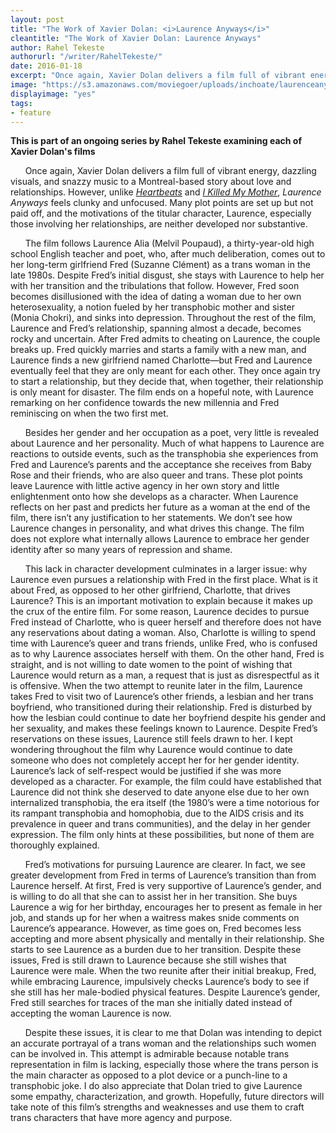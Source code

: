 ```yaml
---
layout: post
title: "The Work of Xavier Dolan: <i>Laurence Anyways</i>"
cleantitle: "The Work of Xavier Dolan: Laurence Anyways"
author: Rahel Tekeste
authorurl: "/writer/RahelTekeste/"
date: 2016-01-18
excerpt: "Once again, Xavier Dolan delivers a film full of vibrant energy, dazzling visuals, and snazzy music to a Montreal-based story about love and relationships. However, unlike Heartbeats and I Killed My Mother, Laurence Anyways feels clunky and unfocused."
image: "https://s3.amazonaws.com/moviegoer/uploads/inchoate/laurenceanyways.jpg"
displayimage: "yes"
tags: 
- feature
---
```

**This is part of an ongoing series by Rahel Tekeste examining each of Xavier Dolan's films**

&nbsp;&nbsp;&nbsp;&nbsp;&nbsp;&nbsp;Once again, Xavier Dolan delivers a film full of vibrant energy, dazzling visuals, and snazzy music to a Montreal-based story about love and relationships. However, unlike [*Heartbeats*](/2015/12/08/heartbeats.html) and [*I Killed My Mother*](/2015/11/30/ikilledmymother.html), *Laurence Anyways* feels clunky and unfocused. Many plot points are set up but not paid off, and the motivations of the titular character, Laurence, especially those involving her relationships, are neither developed nor substantive. 
    
&nbsp;&nbsp;&nbsp;&nbsp;&nbsp;&nbsp;The film follows Laurence Alia (Melvil Poupaud), a thirty-year-old high school English teacher and poet, who, after much deliberation, comes out to her long-term girlfriend Fred (Suzanne Clément) as a trans woman in the late 1980s.  Despite Fred’s initial disgust, she stays with Laurence to help her with her transition and the tribulations that follow. However, Fred soon becomes disillusioned with the idea of dating a woman due to her own heterosexuality, a notion fueled by her transphobic mother and sister (Monia Chokri), and sinks into depression. Throughout the rest of the film, Laurence and Fred’s relationship, spanning almost a decade, becomes rocky and uncertain. After Fred admits to cheating on Laurence, the couple breaks up. Fred quickly marries and starts a family with a new man, and Laurence finds a new girlfriend named Charlotte—but Fred and Laurence eventually feel that they are only meant for each other. They once again try to start a relationship, but they decide that, when together, their relationship is only meant for disaster. The film ends on a hopeful note, with Laurence remarking on her confidence towards the new millennia and Fred reminiscing on when the two first met.

&nbsp;&nbsp;&nbsp;&nbsp;&nbsp;&nbsp;Besides her gender and her occupation as a poet, very little is revealed about Laurence and her personality. Much of what happens to Laurence are reactions to outside events, such as the transphobia she experiences from Fred and Laurence’s parents and the acceptance she receives from Baby Rose and their friends, who are also queer and trans. These plot points leave Laurence with little active agency in her own story and little enlightenment onto how she develops as a character. When Laurence reflects on her past and predicts her future as a woman at the end of the film, there isn’t any justification to her statements. We don’t see how Laurence changes in personality, and what drives this change. The film does not explore what internally allows Laurence to embrace her gender identity after so many years of repression and shame. 

&nbsp;&nbsp;&nbsp;&nbsp;&nbsp;&nbsp;This lack in character development culminates in a larger issue: why Laurence even pursues a relationship with Fred in the first place. What is it about Fred, as opposed to her other girlfriend, Charlotte, that drives Laurence? This is an important motivation to explain because it makes up the crux of the entire film. For some reason, Laurence decides to pursue Fred instead of Charlotte, who is queer herself and therefore does not have any reservations about dating a woman. Also, Charlotte is willing to spend time with Laurence’s queer and trans friends, unlike Fred, who is confused as to why Laurence associates herself with them. On the other hand, Fred is straight, and is not willing to date women to the point of wishing that Laurence would return as a man, a request that is just as disrespectful as it is offensive. When the two attempt to reunite later in the film, Laurence takes Fred to visit two of Laurence’s other friends, a lesbian and her trans boyfriend, who transitioned during their relationship. Fred is disturbed by how the lesbian could continue to date her boyfriend despite his gender and her sexuality, and makes these feelings known to Laurence. Despite Fred’s reservations on these issues, Laurence still feels drawn to her. I kept wondering throughout the film why Laurence would continue to date someone who does not completely accept her for her gender identity. Laurence’s lack of self-respect would be justified if she was more developed as a character. For example, the film could have established that Laurence did not think she deserved to date anyone else due to her own internalized transphobia, the era itself (the 1980’s were a time notorious for its rampant transphobia and homophobia, due to the AIDS crisis and its prevalence in queer and trans communities), and the delay in her gender expression. The film only hints at these possibilities, but none of them are thoroughly explained.

&nbsp;&nbsp;&nbsp;&nbsp;&nbsp;&nbsp;Fred’s motivations for pursuing Laurence are clearer. In fact, we see greater development from Fred in terms of Laurence’s transition than from Laurence herself. At first, Fred is very supportive of Laurence’s gender, and is willing to do all that she can to assist her in her transition. She buys Laurence a wig for her birthday, encourages her to present as female in her job, and stands up for her when a waitress makes snide comments on Laurence’s appearance. However, as time goes on, Fred becomes less accepting and more absent physically and mentally in their relationship. She starts to see Laurence as a burden due to her transition. Despite these issues, Fred is still drawn to Laurence because she still wishes that Laurence were male. When the two reunite after their initial breakup, Fred, while embracing Laurence, impulsively checks Laurence’s body to see if she still has her male-bodied physical features. Despite Laurence’s gender, Fred still searches for traces of the man she initially dated instead of accepting the woman Laurence is now. 

&nbsp;&nbsp;&nbsp;&nbsp;&nbsp;&nbsp;Despite these issues, it is clear to me that Dolan was intending to depict an accurate portrayal of a trans woman and the relationships such women can be involved in. This attempt is admirable because notable trans representation in film is lacking, especially those where the trans person is the main character as opposed to a plot device or a punch-line to a transphobic joke. I do also appreciate that Dolan tried to give Laurence some empathy, characterization, and growth. Hopefully, future directors will take note of this film’s strengths and weaknesses and use them to craft trans characters that have more agency and purpose. 